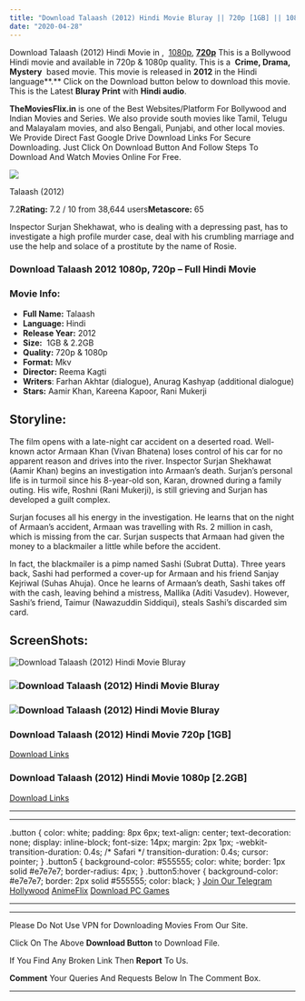 ```yaml
---
title: "Download Talaash (2012) Hindi Movie Bluray || 720p [1GB] || 1080p [2.2GB]"
date: "2020-04-28"
---
```


Download Talaash (2012) Hindi Movie in ,  [1080p](https://1moviesflix.com/1080p-movies/), [**720p**](https://1moviesflix.com/720p-movies/) This is a Bollywood Hindi movie and available in 720p & 1080p quality. This is a  **Crime, Drama, Mystery**  based movie. This movie is released in **2012** in the Hindi language**.** Click on the Download button below to download this movie. This is the Latest **Bluray Print** with **Hindi audio**.

**TheMoviesFlix.in** is one of the Best Websites/Platform For Bollywood and Indian Movies and Series. We also provide south movies like Tamil, Telugu and Malayalam movies, and also Bengali, Punjabi, and other local movies. We Provide Direct Fast Google Drive Download Links For Secure Downloading. Just Click On Download Button And Follow Steps To Download And Watch Movies Online For Free.

[![](https://m.media-amazon.com/images/M/MV5BNTg5NzI3NzQzNl5BMl5BanBnXkFtZTcwMjM3MDU2OA@@._V1_SX300.jpg)](https://www.imdb.com/title/tt1787988/ "Talaash")

Talaash (2012)

7.2**Rating:** 7.2 / 10 from 38,644 users**Metascore:** 65

Inspector Surjan Shekhawat, who is dealing with a depressing past, has to investigate a high profile murder case, deal with his crumbling marriage and use the help and solace of a prostitute by the name of Rosie.

### Download Talaash 2012 1080p, 720p – Full Hindi Movie

### Movie Info:

- **Full Name:** Talaash
- **Language:** Hindi
- **Release Year:** 2012
- **Size:**  1GB & 2.2GB
- **Quality:** 720p & 1080p
- **Format:** Mkv
- **Director:** Reema Kagti
- **Writers**: Farhan Akhtar (dialogue), Anurag Kashyap (additional dialogue)
- **Stars:** Aamir Khan, Kareena Kapoor, Rani Mukerji

## Storyline:

The film opens with a late-night car accident on a deserted road. Well-known actor Armaan Khan (Vivan Bhatena) loses control of his car for no apparent reason and drives into the river. Inspector Surjan Shekhawat (Aamir Khan) begins an investigation into Armaan’s death. Surjan’s personal life is in turmoil since his 8-year-old son, Karan, drowned during a family outing. His wife, Roshni (Rani Mukerji), is still grieving and Surjan has developed a guilt complex.

Surjan focuses all his energy in the investigation. He learns that on the night of Armaan’s accident, Armaan was travelling with Rs. 2 million in cash, which is missing from the car. Surjan suspects that Armaan had given the money to a blackmailer a little while before the accident.

In fact, the blackmailer is a pimp named Sashi (Subrat Dutta). Three years back, Sashi had performed a cover-up for Armaan and his friend Sanjay Kejriwal (Suhas Ahuja). Once he learns of Armaan’s death, Sashi takes off with the cash, leaving behind a mistress, Mallika (Aditi Vasudev). However, Sashi’s friend, Taimur (Nawazuddin Siddiqui), steals Sashi’s discarded sim card.

## ScreenShots:

![Download Talaash (2012) Hindi Movie Bluray](https://m.media-amazon.com/images/M/MV5BOTMwMjkzODUyMl5BMl5BanBnXkFtZTcwODExODg3OA@@._V1_QL50_SX1500_CR0,0,1500,999_AL_.jpg)

### ![Download Talaash (2012) Hindi Movie Bluray](https://m.media-amazon.com/images/M/MV5BMTc2ODczNTY2NF5BMl5BanBnXkFtZTcwMzc2ODg3OA@@._V1_QL50_SX1500_CR0,0,1500,999_AL_.jpg)

### ![Download Talaash (2012) Hindi Movie Bluray](https://m.media-amazon.com/images/M/MV5BNTUxOTc5NzQzMl5BMl5BanBnXkFtZTcwNTc2ODg3OA@@._V1_QL50_SX1500_CR0,0,1500,999_AL_.jpg)

### Download Talaash (2012) Hindi Movie 720p \[1GB\]

[Download Links](https://1moviesflix.com?a270777880=a1hQWW9tQldmK1A1UVUwOW9BdU9yYStXR3RCaGtQMnlkZnVMbWpLK1JrZ0xzZUxDcHhuTFAzZllXbGg5N0E3TEtwNVdxUzVWZ0dlUEdDdWc4LzNkNjBXaS9wTitMOFdJeCt3VkF5NUJuZWc9)

### Download Talaash (2012) Hindi Movie 1080p \[2.2GB\] 

[Download Links](https://1moviesflix.com?a270777880=a1hQWW9tQldmK1A1UVUwOW9BdU9yYStXR3RCaGtQMnlkZnVMbWpLK1JrZ0xzZUxDcHhuTFAzZllXbGg5N0E3TG52L2hDRlBWbDVmc2pBK29rMjV1a295TmFuTUc5RDNxQzZhNnhEUDUyeFU9)

* * *

* * *

.button { color: white; padding: 8px 6px; text-align: center; text-decoration: none; display: inline-block; font-size: 14px; margin: 2px 1px; -webkit-transition-duration: 0.4s; /\* Safari \*/ transition-duration: 0.4s; cursor: pointer; } .button5 { background-color: #555555; color: white; border: 1px solid #e7e7e7; border-radius: 4px; } .button5:hover { background-color: #e7e7e7; border: 2px solid #555555; color: black; } [Join Our Telegram](http://gdrivepro.xyz/join.php) [Hollywood](https://moviesverse.com/) [AnimeFlix](https://animeflix.in/) [Download PC Games](https://gamesflix.net/)  

* * *

* * *

  

Please Do Not Use VPN for Downloading Movies From Our Site.

Click On The Above **Download Button** to Download File.

If You Find Any Broken Link Then **Report** To Us.

**Comment** Your Queries And Requests Below In The Comment Box.

* * *
